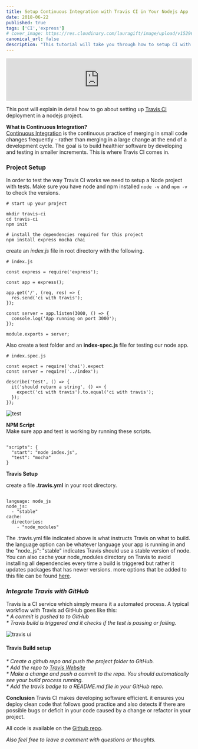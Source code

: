 ```yaml
---
title: Setup Continuous Integration with Travis CI in Your Nodejs App
date: 2018-06-22
published: true
tags: ['CI','express']
# cover_image: https://res.cloudinary.com/lauragift/image/upload/v1529656180/logo-travisci-wide1_lcjhdf.jpg
canonical_url: false
description: "This tutorial will take you through how to setup CI with travis in nodejs app"
---
```


<iframe title="parler" style="width: 100%; max-height: 115px; border: none;" src='https://api.parler.io/ss/player?url=https%3A%2F%2Fwww.parler.io%2Faudio%2F16923918848%2F0c36c2d676426bcaac9fa74cee12dbd86607a879.59c77039-9f59-4802-896c-22ccfd8feeff.mp3'></iframe>

This post will explain in detail how to go about setting up [Travis CI](https://travis-ci.org/) deployment in a nodejs project.

**What is Continuous Integration?**  
[Continuous Integration](https://en.wikipedia.org/wiki/Continuous_integration) is the continuous practice of merging in small code changes frequently - rather than merging in a large change at the end of a development cycle. The goal is to build healthier software by developing and testing in smaller increments. This is where Travis CI comes in.

### Project Setup
In order to test the way Travis CI works we need to setup a Node project with tests.
Make sure you have node and npm installed `node -v` and `npm -v` to check the versions.


```
# start up your project

mkdir travis-ci
cd travis-ci
npm init

# install the dependencies required for this project
npm install express mocha chai
```

create an _index.js_ file  in root directory with the following.

```
# index.js

const express = require('express');

const app = express();

app.get('/', (req, res) => {
  res.send('ci with travis');
});

const server = app.listen(3000, () => {
  console.log('App running on port 3000');
});

module.exports = server;
```

Also create a test folder and an __index-spec.js__ file for testing our node app.

```
# index.spec.js

const expect = require('chai').expect
const server = require('../index');

describe('test', () => {
  it('should return a string', () => {
    expect('ci with travis').to.equal('ci with travis');
  });
});

```
![test](https://res.cloudinary.com/lauragift/image/upload/v1529662546/Screenshot_from_2018-06-22_11-11-40_nyow0d.png)

**NPM Script**  
Make sure app and test is working by running these scripts.
```

"scripts": {
  "start": "node index.js",
  "test": "mocha"
}
```

**Travis Setup**

create a file __.travis.yml__ in your root directory.

```

language: node_js
node_js: 
  - "stable"
cache:
  directories:
    - "node_modules"
```
The .travis.yml file indicated above is what instructs Travis on what to build. the language option can be whatever language your app is running in and the "node_js": "stable" indicates Travis should use a stable version of node. You can also cache your node_modules directory on Travis to avoid installing all dependencies every time a build is triggered but rather it updates packages that has newer versions. more options that be added to this file can be found [here](https://docs.travis-ci.com/user/getting-started/).

### _Integrate Travis with GitHub_

Travis is a CI service which simply means it a automated process. A typical workflow with Travis ad GitHub goes like this:  
_* A commit is pushed to to GitHub_  
_* Travis build is triggered and it checks if the test is passing or failing._

![travis ui](https://res.cloudinary.com/lauragift/image/upload/v1529664742/Screenshot_from_2018-06-22_11-49-48_abjiek.png)

#### Travis Build setup

_* Create a github repo and push the project folder to GitHub._  
_* Add the repo to [Travis Website](https://travis-ci.org/)_  
_* Make a change and push a commit to the repo. You should automatically see your build process running._  
_* Add the travis badge to a README.md file in your GitHub repo._

**Conclusion**
Travis CI makes developing software efficient. it ensures you deploy clean code that follows good practice and also detects if there are possible bugs or deficit in your code caused by a change or refactor in your project.

All code is available on the [Github repo](https://github.com/lauragift21/travis-blog).

_Also feel free to leave a comment with questions or thoughts._